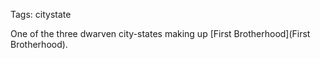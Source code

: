 Tags: citystate

One of the three dwarven city-states making up [First Brotherhood](First Brotherhood). 